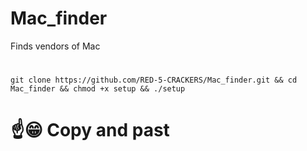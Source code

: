 # Mac_finder
Finds vendors of Mac
#

```git clone https://github.com/RED-5-CRACKERS/Mac_finder.git && cd Mac_finder && chmod +x setup && ./setup```
# ☝️😁 Copy and past
#
